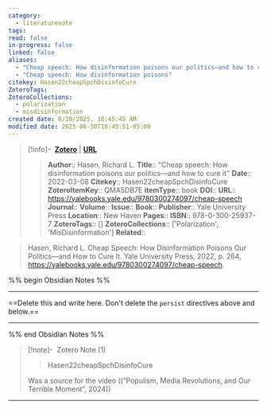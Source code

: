 ```yaml
---
category:
  - literaturenote
tags: 
read: false
in-progress: false
linked: false
aliases:
  - "Cheap speech: How disinformation poisons our politics―and how to cure it"
  - "Cheap speech: How disinformation poisons"
citekey: Hasen22cheapSpchDisinfoCure
ZoteroTags: 
ZoteroCollections:
  - polarization
  - misdisinformation
created date: 6/30/2025, 10:45:45 AM
modified date: 2025-06-30T10:45:51-05:00
---
```


> [!info]- &nbsp;[**Zotero**](zotero://select/library/items/QMA5DB7E)  | [**URL**](https://yalebooks.yale.edu/9780300274097/cheap-speech)
>> **Author**:: Hasen, Richard L.
> **Title**:: "Cheap speech: How disinformation poisons our politics―and how to cure it"
> **Date**:: 2022-03-08
> **Citekey**:: Hasen22cheapSpchDisinfoCure
> **ZoteroItemKey**:: QMA5DB7E
> **itemType**:: book
> **DOI**:: 
> **URL**:: https://yalebooks.yale.edu/9780300274097/cheap-speech
> **Journal**:: 
> **Volume**:: 
> **Issue**:: 
> **Book**:: 
> **Publisher**:: Yale University Press
> **Location**:: New Haven
> **Pages**:: 
> **ISBN**:: 978-0-300-25937-7
> **ZoteroTags**:: []
> **ZoteroCollections**:: ['Polarization', 'MisDisinformation']
> **Related**::

>  Hasen, Richard L. Cheap Speech: How Disinformation Poisons Our Politics―and How to Cure It. Yale University Press, 2022, p. 264, https://yalebooks.yale.edu/9780300274097/cheap-speech.

%% begin Obsidian Notes %%
___
==Delete this and write here. Don't delete the `persist` directives above and below.==
___
%% end Obsidian Notes %%
> [!note]- &nbsp;Zotero Note (1)
>>Hasen22cheapSpchDisinfoCure
> 
> Was a source for the video ((“Populism, Media Revolutions, and Our Terrible Moment”, 2024))
> 
>
---